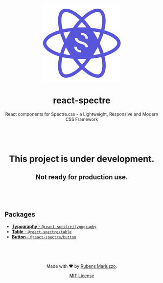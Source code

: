 <div align=center>
<img src=".github/react-spectre-logo.png" width="256" height="256">

# react-spectre
React components for Spectre.css - a Lightweight, Responsive and Modern CSS Framework

<br><br><br>
</div>

<div align=center>

# This project is under development.
## Not ready for production use.

</div>

<br><br><br>

## Packages

 - [**Typography** - `@react-spectre/typography`](packages/typography)
 - [**Table** - `@react-spectre/table`](packages/table)
 - [**Button** - `@react-spectre/button`](packages/button)

<div align=center>
<br><br><br>

Made with :heart: by [Rubens Mariuzzo](https://github.com/rmariuzzo).

[MIT License](LICENSE)

</div>
